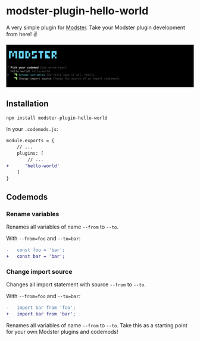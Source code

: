 # modster-plugin-hello-world

A very simple plugin for [Modster](https://github.com/obweger/modster). Take your Modster plugin development from here! ✌️

![Modster, Baby.](./assets/screenshot.png)

## Installation

```shell
npm install modster-plugin-hello-world
```

In your `.codemods.js`:

```diff
module.exports = {
    // ...
    plugins: [
        // ...
+      'hello-world'
    ]
}
```

## Codemods

### Rename variables

Renames all variables of name `--from` to `--to`.

With `--from=foo` and `--to=bar`:

```diff
-   const foo = 'bar';
+   const bar = 'bar';   
```

### Change import source

Changes all import statement with source `--from` to `--to`. 

With `--from=foo` and `--to=bar`:

```diff
-   import bar from 'foo';
+   import bar from 'bar';   
```
Renames all variables of name `--from` to `--to`. Take this as a starting point for your own Modster plugins and codemods!
